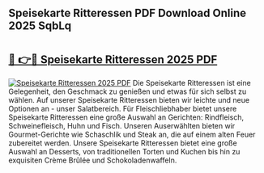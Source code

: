 ## Speisekarte Ritteressen PDF Download Online 2025 SqbLq

# <h2><a href="http://gcd3ell.nevu.top/?p=Speisekarte+Ritteressen">🔗 👉🔴 Speisekarte Ritteressen 2025 PDF</a></h2>

[![Speisekarte Ritteressen 2025 PDF](https://i.imgur.com/dBaPXMq.png)](http://gcd3ell.nevu.top/?p=Speisekarte+Ritteressen)
Die Speisekarte Ritteressen ist eine Gelegenheit, den Geschmack zu genießen und etwas für sich selbst zu wählen. Auf unserer Speisekarte Ritteressen bieten wir leichte und neue Optionen an - unser Salatbereich. Für Fleischliebhaber bietet unsere Speisekarte Ritteressen eine große Auswahl an Gerichten: Rindfleisch, Schweinefleisch, Huhn und Fisch. Unseren Auserwählten bieten wir Gourmet-Gerichte wie Schaschlik und Steak an, die auf einem alten Feuer zubereitet werden. Unsere Speisekarte Ritteressen bietet eine große Auswahl an Desserts, von traditionellen Torten und Kuchen bis hin zu exquisiten Crème Brûlée und Schokoladenwaffeln.

